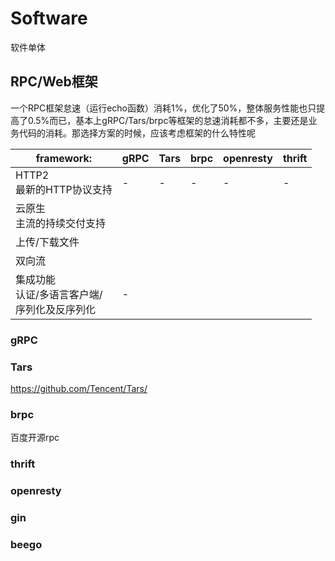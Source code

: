 # Software
软件单体

## RPC/Web框架
一个RPC框架怠速（运行echo函数）消耗1%，优化了50%，整体服务性能也只提高了0.5%而已，基本上gRPC/Tars/brpc等框架的怠速消耗都不多，主要还是业务代码的消耗。那选择方案的时候，应该考虑框架的什么特性呢

framework:|gRPC|Tars|brpc|openresty|thrift
-|-|-|-|-|-
HTTP2<br>最新的HTTP协议支持|-|-|-|-|-
云原生<br>主流的持续交付支持|
上传/下载文件|
双向流|
集成功能<br>认证/多语言客户端/<br>序列化及反序列化|-


### gRPC
### Tars
https://github.com/Tencent/Tars/
### brpc
百度开源rpc

### thrift

### openresty
### gin
### beego